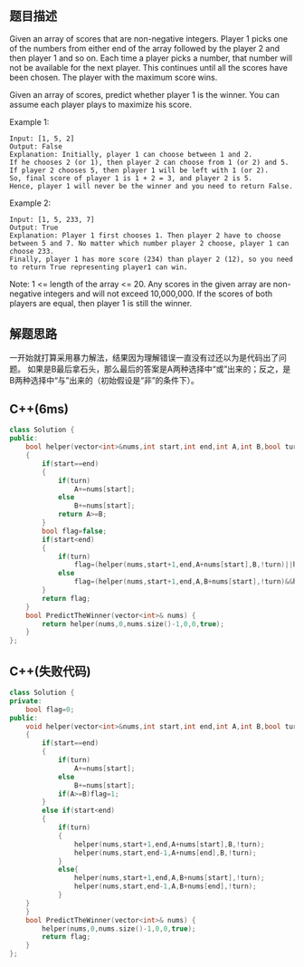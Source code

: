 ## 题目描述
Given an array of scores that are non-negative integers. Player 1 picks one of the numbers from either end of the array followed by the player 2 and then player 1 and so on. Each time a player picks a number, that number will not be available for the next player. This continues until all the scores have been chosen. The player with the maximum score wins. 

Given an array of scores, predict whether player 1 is the winner. You can assume each player plays to maximize his score. 

Example 1:
```
Input: [1, 5, 2]
Output: False
Explanation: Initially, player 1 can choose between 1 and 2. 
If he chooses 2 (or 1), then player 2 can choose from 1 (or 2) and 5. If player 2 chooses 5, then player 1 will be left with 1 (or 2). 
So, final score of player 1 is 1 + 2 = 3, and player 2 is 5. 
Hence, player 1 will never be the winner and you need to return False.
```

Example 2:
```
Input: [1, 5, 233, 7]
Output: True
Explanation: Player 1 first chooses 1. Then player 2 have to choose between 5 and 7. No matter which number player 2 choose, player 1 can choose 233.
Finally, player 1 has more score (234) than player 2 (12), so you need to return True representing player1 can win.
```
Note:
1 <= length of the array <= 20. 
Any scores in the given array are non-negative integers and will not exceed 10,000,000.
If the scores of both players are equal, then player 1 is still the winner.
## 解题思路
一开始就打算采用暴力解法，结果因为理解错误一直没有过还以为是代码出了问题。
如果是B最后拿石头，那么最后的答案是A两种选择中“或”出来的；反之，是B两种选择中“与”出来的（初始假设是“非”的条件下）。
## C++(6ms)
```cpp
class Solution {
public:
    bool helper(vector<int>&nums,int start,int end,int A,int B,bool turn)
    {
        if(start==end)
        {
            if(turn)
                A+=nums[start];
            else
                B+=nums[start];
            return A>=B;
        }
        bool flag=false;
        if(start<end)
        {
            if(turn)
                flag=(helper(nums,start+1,end,A+nums[start],B,!turn)||helper(nums,start,end-1,A+nums[end],B,!turn));
            else
                flag=(helper(nums,start+1,end,A,B+nums[start],!turn)&&helper(nums,start,end-1,A,B+nums[end],!turn));
        }
        return flag;
    }
    bool PredictTheWinner(vector<int>& nums) {
        return helper(nums,0,nums.size()-1,0,0,true);
    }
};
```

## C++(失败代码)
```cpp
class Solution {
private:
    bool flag=0;
public:
    void helper(vector<int>&nums,int start,int end,int A,int B,bool turn)
    {
        if(start==end)
        {
            if(turn)
                A+=nums[start];
            else
                B+=nums[start];
            if(A>=B)flag=1;
        }
        else if(start<end)
        {
            if(turn)
            {
                helper(nums,start+1,end,A+nums[start],B,!turn);
                helper(nums,start,end-1,A+nums[end],B,!turn);
            }
            else{
                helper(nums,start+1,end,A,B+nums[start],!turn);
                helper(nums,start,end-1,A,B+nums[end],!turn);
            }
    }
    }
    bool PredictTheWinner(vector<int>& nums) {
        helper(nums,0,nums.size()-1,0,0,true);
        return flag;
    }
};
```
